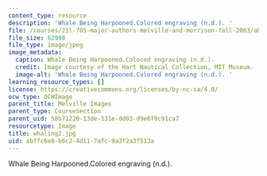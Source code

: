 ```yaml
---
content_type: resource
description: 'Whale Being Harpooned.Colored engraving (n.d.). '
file: /courses/21l-705-major-authors-melville-and-morrison-fall-2003/abffc6e8b6c24d117afc9a3f2a3f513a_whaling2.jpg
file_size: 62998
file_type: image/jpeg
image_metadata:
  caption: Whale Being Harpooned.Colored engraving (n.d.).
  credit: Image courtesy of the Hart Nautical Collection, MIT Museum.
  image-alt: 'Whale Being Harpooned.Colored engraving (n.d.). '
learning_resource_types: []
license: https://creativecommons.org/licenses/by-nc-sa/4.0/
ocw_type: OCWImage
parent_title: Melville Images
parent_type: CourseSection
parent_uid: 58b71220-13de-131e-dd03-d9e6f9c91ca7
resourcetype: Image
title: whaling2.jpg
uid: abffc6e8-b6c2-4d11-7afc-9a3f2a3f513a
---
```

Whale Being Harpooned.Colored engraving (n.d.). 